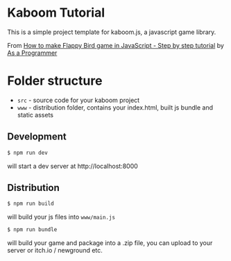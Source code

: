# Kaboom Tutorial

This is a simple project template for kaboom.js, a javascript game library.

From [How to make Flappy Bird game in JavaScript - Step by step tutorial](https://www.youtube.com/watch?v=jr-XVRX163I) by [As a Programmer](https://www.youtube.com/@asaprogrammer_)


# Folder structure

- `src` - source code for your kaboom project
- `www` - distribution folder, contains your index.html, built js bundle and static assets


## Development

```sh
$ npm run dev
```

will start a dev server at http://localhost:8000

## Distribution

```sh
$ npm run build
```

will build your js files into `www/main.js`

```sh
$ npm run bundle
```

will build your game and package into a .zip file, you can upload to your server or itch.io / newground etc.
